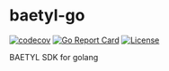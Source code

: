 baetyl-go
========

[![codecov](https://codecov.io/gh/baetyl/baetyl-go/branch/master/graph/badge.svg)](https://codecov.io/gh/baetyl/baetyl-go)
[![Go Report Card](https://goreportcard.com/badge/github.com/baetyl/baetyl-go)](https://goreportcard.com/report/github.com/baetyl/baetyl-go) 
[![License](https://img.shields.io/github/license/baetyl/baetyl-go.svg)](./LICENSE)

BAETYL SDK for golang

